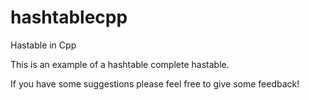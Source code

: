 # hashtablecpp
Hastable in Cpp

This is an example of a hashtable complete hastable.

If you have some suggestions please feel free to give  some feedback!

